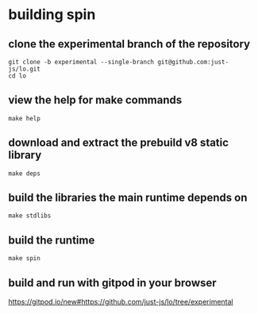 # building spin

## clone the experimental branch of the repository 
```
git clone -b experimental --single-branch git@github.com:just-js/lo.git
cd lo
```

## view the help for make commands
```
make help
```

## download and extract the prebuild v8 static library
```
make deps
```

## build the libraries the main runtime depends on
```
make stdlibs
```

## build the runtime
```
make spin
```

## build and run with gitpod in your browser

https://gitpod.io/new#https://github.com/just-js/lo/tree/experimental
